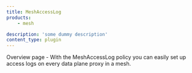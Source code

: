 ```yaml
---
title: MeshAccessLog
products:
    - mesh

description: 'some dummy description'
content_type: plugin
---
```


Overview page - With the MeshAccessLog policy you can easily set up access logs on every data plane proxy in a mesh.
